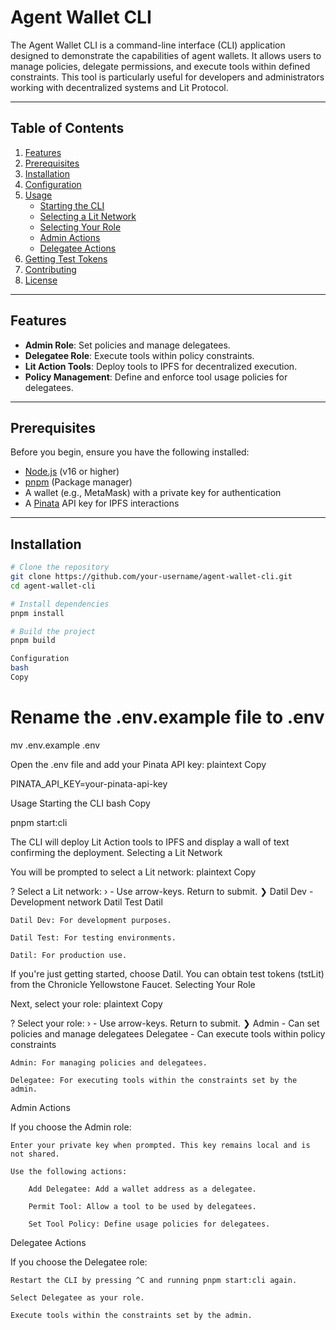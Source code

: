 # Agent Wallet CLI

The Agent Wallet CLI is a command-line interface (CLI) application designed to demonstrate the capabilities of agent wallets. It allows users to manage policies, delegate permissions, and execute tools within defined constraints. This tool is particularly useful for developers and administrators working with decentralized systems and Lit Protocol.

---

## Table of Contents

1. [Features](#features)
2. [Prerequisites](#prerequisites)
3. [Installation](#installation)
4. [Configuration](#configuration)
5. [Usage](#usage)
   - [Starting the CLI](#starting-the-cli)
   - [Selecting a Lit Network](#selecting-a-lit-network)
   - [Selecting Your Role](#selecting-your-role)
   - [Admin Actions](#admin-actions)
   - [Delegatee Actions](#delegatee-actions)
6. [Getting Test Tokens](#getting-test-tokens)
7. [Contributing](#contributing)
8. [License](#license)

---

## Features

- **Admin Role**: Set policies and manage delegatees.
- **Delegatee Role**: Execute tools within policy constraints.
- **Lit Action Tools**: Deploy tools to IPFS for decentralized execution.
- **Policy Management**: Define and enforce tool usage policies for delegatees.

---

## Prerequisites

Before you begin, ensure you have the following installed:

- [Node.js](https://nodejs.org/) (v16 or higher)
- [pnpm](https://pnpm.io/) (Package manager)
- A wallet (e.g., MetaMask) with a private key for authentication
- A [Pinata](https://www.pinata.cloud/) API key for IPFS interactions

---

## Installation

```bash
# Clone the repository
git clone https://github.com/your-username/agent-wallet-cli.git
cd agent-wallet-cli

# Install dependencies
pnpm install

# Build the project
pnpm build

Configuration
bash
Copy
```

# Rename the .env.example file to .env
mv .env.example .env

Open the .env file and add your Pinata API key:
plaintext
Copy

PINATA_API_KEY=your-pinata-api-key

Usage
Starting the CLI
bash
Copy

pnpm start:cli

The CLI will deploy Lit Action tools to IPFS and display a wall of text confirming the deployment.
Selecting a Lit Network

You will be prompted to select a Lit network:
plaintext
Copy

? Select a Lit network: › - Use arrow-keys. Return to submit.
❯   Datil Dev - Development network
    Datil Test
    Datil

    Datil Dev: For development purposes.

    Datil Test: For testing environments.

    Datil: For production use.

If you're just getting started, choose Datil. You can obtain test tokens (tstLit) from the Chronicle Yellowstone Faucet.
Selecting Your Role

Next, select your role:
plaintext
Copy

? Select your role: › - Use arrow-keys. Return to submit.
❯   Admin - Can set policies and manage delegatees
    Delegatee - Can execute tools within policy constraints

    Admin: For managing policies and delegatees.

    Delegatee: For executing tools within the constraints set by the admin.

Admin Actions

If you choose the Admin role:

    Enter your private key when prompted. This key remains local and is not shared.

    Use the following actions:

        Add Delegatee: Add a wallet address as a delegatee.

        Permit Tool: Allow a tool to be used by delegatees.

        Set Tool Policy: Define usage policies for delegatees.

Delegatee Actions

If you choose the Delegatee role:

    Restart the CLI by pressing ^C and running pnpm start:cli again.

    Select Delegatee as your role.

    Execute tools within the constraints set by the admin.
